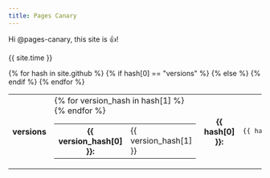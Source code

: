 ```yaml
---
title: Pages Canary
---
```


Hi @pages-canary, this site is :+1:!

{{ site.time }}

<table>
{% for hash in site.github %}
<tr>
{% if hash[0] == "versions" %}
<th>versions</th>
<td>
<table>
  {% for version_hash in hash[1] %}
  <tr>
    <th>{{ version_hash[0] }}:</th>
    <td>{{ version_hash[1] }}</td>
  </tr>
  {% endfor %}
</table>
</td>
{% else %}
<th>{{ hash[0] }}:</th><td><pre>{{ hash[1] }}</pre></td>
{% endif %}
</tr>
{% endfor %}
